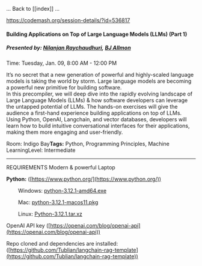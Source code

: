 

... Back to [[index]] ...


https://codemash.org/session-details/?id=536817

#### Building Applications on Top of Large Language Models (LLMs) (Part 1)

##### **Presented by:** [Nilanjan Raychaudhuri](https://codemash.org/speaker-details?id=58bf8fb1-7471-4281-9bdb-2e814c8422e5), [BJ Allmon](https://codemash.org/speaker-details?id=3f72b13f-457a-4935-9011-aeefa7adb90e)

Time: Tuesday, Jan. 09, 8:00 AM - 12:00 PM

It’s no secret that a new generation of powerful and highly-scaled language models is taking the world by storm. Large language models are becoming a powerful new primitive for building software.  
In this precompiler, we will deep dive into the rapidly evolving landscape of Large Language Models (LLMs) & how software developers can leverage the untapped potential of LLMs. The hands-on exercises will give the audience a first-hand experience building applications on top of LLMs. Using Python, OpenAI, Langchain, and vector databases, developers will learn how to build intuitive conversational interfaces for their applications, making them more engaging and user-friendly.

Room: Indigo Bay**Tags:** Python, Programming Principles, Machine LearningLevel: Intermediate

---
REQUIREMENTS
Modern & powerful Laptop

**Python:** ([https://www.python.org/](https://www.python.org/))

        Windows: [python-3.12.1-amd64.exe](https://prereqs.codemash.org/Files/python-3.12.1-amd64.exe)

        Mac: [python-3.12.1-macos11.pkg](https://prereqs.codemash.org/Files/python-3.12.1-macos11.pkg)

        Linux: [Python-3.12.1.tar.xz](https://prereqs.codemash.org/Files/Python-3.12.1.tar.xz)

OpenAI API key ([https://openai.com/blog/openai-api](https://openai.com/blog/openai-api))

Repo cloned and dependencies are installed: ([https://github.com/Tublian/langchain-rag-template](https://github.com/Tublian/langchain-rag-template))